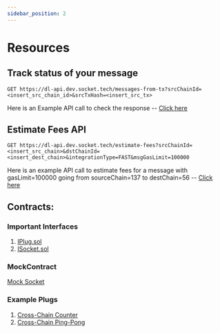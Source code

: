 ```yaml
---
sidebar_position: 2
---
```


# Resources

## Track status of your message

```
GET https://dl-api.dev.socket.tech/messages-from-tx?srcChainId=<insert_src_chain_id>&srcTxHash=<insert_src_tx>
```

Here is an Example API call to check the response -- [Click here](https://dl-api.dev.socket.tech/messages-from-tx?srcChainId=80001&srcTxHash=0xb68421f063157c3ee5ba082c8f0b49bcb5763f4a21f0921e57a44fd5d95181ba)

## Estimate Fees API

```
GET https://dl-api.dev.socket.tech/estimate-fees?srcChainId=<insert_src_chain>&dstChainId=<insert_dest_chain>&integrationType=FAST&msgGasLimit=100000
```

Here is an example API call to estimate fees for a message with gasLimit=100000 going from sourceChain=137 to destChain=56 -- [Click here](https://dl-api.dev.socket.tech/estimate-fees?srcChainId=137&dstChainId=56&integrationType=FAST&msgGasLimit=100000)

## Contracts:

### Important Interfaces

1. [IPlug.sol](https://github.com/SocketDotTech/socketDL-examples/tree/main/src/interfaces/IPlug.sol)
2. [ISocket.sol](https://github.com/SocketDotTech/socketDL-examples/tree/main/src/interfaces/ISocket.sol)

### MockContract

[Mock Socket](https://github.com/SocketDotTech/socketDL-examples/blob/main/src/mocks/MockSocket.sol)

### Example Plugs

1. [Cross-Chain Counter](https://github.com/SocketDotTech/socketDL-examples/blob/main/src/Counter.sol)
2. [Cross-Chain Ping-Pong](https://github.com/SocketDotTech/socketDL-examples/blob/main/src/PingPong.sol)

